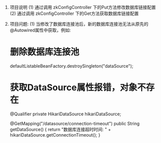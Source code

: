 1. 项目说明
(1) 通过调用 zkConfigController 下的Put方法修改数据库链接配置
(2) 通过调用 zkConfigController 下的Get方法获取数据库链接配置

2. 项目问题:
(1) 当修改了数据库连接池后，新的数据库连接池无法从原先的@Autowired属性中获取，例如:
    # 删除数据库连接池
    defaultListableBeanFactory.destroySingleton("dataSource");
    
    # 获取DataSource属性报错，对象不存在
    @Qualifier
    private HikariDataSource hikariDataSource;
        
    @GetMapping("/datasource/connection-timeout")
    public String getDataSource() {
        return "数据库连接超时时间: " + hikariDataSource.getConnectionTimeout();
    }
       
